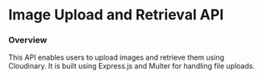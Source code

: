 

# Image Upload and Retrieval API
### Overview
This API enables users to upload images and retrieve them using Cloudinary. It is built using Express.js and Multer for handling file uploads.
